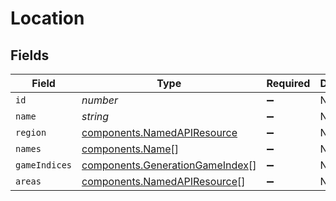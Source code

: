 # Location


## Fields

| Field                                                                              | Type                                                                               | Required                                                                           | Description                                                                        |
| ---------------------------------------------------------------------------------- | ---------------------------------------------------------------------------------- | ---------------------------------------------------------------------------------- | ---------------------------------------------------------------------------------- |
| `id`                                                                               | *number*                                                                           | :heavy_minus_sign:                                                                 | N/A                                                                                |
| `name`                                                                             | *string*                                                                           | :heavy_minus_sign:                                                                 | N/A                                                                                |
| `region`                                                                           | [components.NamedAPIResource](../../models/components/namedapiresource.md)         | :heavy_minus_sign:                                                                 | N/A                                                                                |
| `names`                                                                            | [components.Name](../../models/components/name.md)[]                               | :heavy_minus_sign:                                                                 | N/A                                                                                |
| `gameIndices`                                                                      | [components.GenerationGameIndex](../../models/components/generationgameindex.md)[] | :heavy_minus_sign:                                                                 | N/A                                                                                |
| `areas`                                                                            | [components.NamedAPIResource](../../models/components/namedapiresource.md)[]       | :heavy_minus_sign:                                                                 | N/A                                                                                |